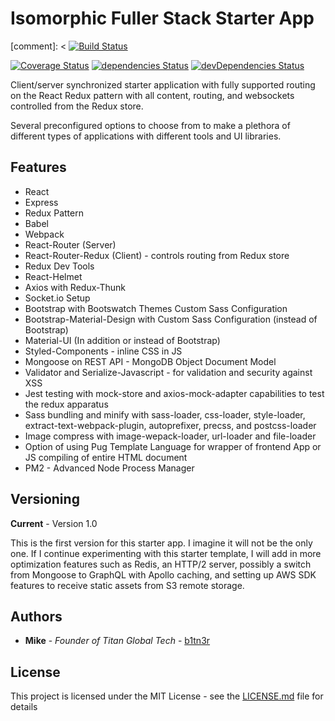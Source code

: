 # Isomorphic Fuller Stack Starter App


[comment]: <
  [![Build Status](https://travis-ci.org/b1tn3r/fuller-stack-boilerplate.svg?branch=master)](https://travis-ci.org/b1tn3r/fuller-stack-starter-app)
>
[![Coverage Status](https://img.shields.io/coveralls/b1tn3r/fuller-stack-starter-app.svg?style=flat-square)](https://coveralls.io/github/b1tn3r/fuller-stack-starter-app?branch=master)
[![dependencies Status](https://david-dm.org/b1tn3r/fuller-stack-starter-app/status.svg)](https://david-dm.org/b1tn3r/fuller-stack-starter-app)
[![devDependencies Status](https://david-dm.org/b1tn3r/fuller-stack-starter-app/dev-status.svg)](https://david-dm.org/b1tn3r/fuller-stack-starter-app?type=dev)


Client/server synchronized starter application with fully supported routing on the React Redux pattern with all content, routing, and websockets controlled from the Redux store.

Several preconfigured options to choose from to make a plethora of different types of applications with different tools and UI libraries.

## Features

* React
* Express
* Redux Pattern
* Babel
* Webpack
* React-Router (Server)
* React-Router-Redux (Client) - controls routing from Redux store
* Redux Dev Tools
* React-Helmet
* Axios with Redux-Thunk
* Socket.io Setup
* Bootstrap with Bootswatch Themes Custom Sass Configuration
* Bootstrap-Material-Design with Custom Sass Configuration (instead of Bootstrap)
* Material-UI (In addition or instead of Bootstrap)
* Styled-Components - inline CSS in JS
* Mongoose on REST API - MongoDB Object Document Model
* Validator and Serialize-Javascript - for validation and security against XSS
* Jest testing with mock-store and axios-mock-adapter capabilities to test the redux apparatus
* Sass bundling and minify with sass-loader, css-loader, style-loader, extract-text-webpack-plugin, autoprefixer, precss, and postcss-loader
* Image compress with image-wepack-loader, url-loader and file-loader
* Option of using Pug Template Language for wrapper of frontend App or JS compiling of entire HTML document
* PM2 - Advanced Node Process Manager


## Versioning

**Current** - Version 1.0

This is the first version for this starter app. I imagine it will not be the only one. If I continue experimenting with this starter template, I will add in more optimization features such as Redis, an HTTP/2 server, possibly a switch from Mongoose to GraphQL with Apollo caching, and setting up AWS SDK features to receive static assets from S3 remote storage.


## Authors

* **Mike** - *Founder of Titan Global Tech* - [b1tn3r](https://github.com/b1tn3r)


## License

This project is licensed under the MIT License - see the [LICENSE.md](LICENSE.md) file for details



